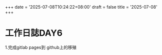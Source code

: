+++
date = '2025-07-08T10:24:22+08:00'
draft = false
title = '2025-07-08'
+++

# 工作日誌DAY6

<!--more-->

1.完成gitlab pages到 github上的移殖



